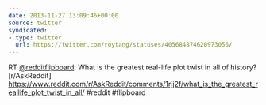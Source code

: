 ```yaml
---
date: 2013-11-27 13:09:46+00:00
source: twitter
syndicated:
- type: twitter
  url: https://twitter.com/roytang/statuses/405684874620973056/
---
```


RT [@redditflipboard](https://twitter.com/redditflipboard/): What is the greatest real-life plot twist in all of history? [r/AskReddit] https://www.reddit.com/r/AskReddit/comments/1rjj2f/what_is_the_greatest_reallife_plot_twist_in_all/ #reddit #flipboard